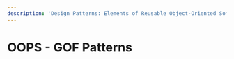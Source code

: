 ```yaml
---
description: 'Design Patterns: Elements of Reusable Object-Oriented Software'
---
```


# OOPS - GOF Patterns

